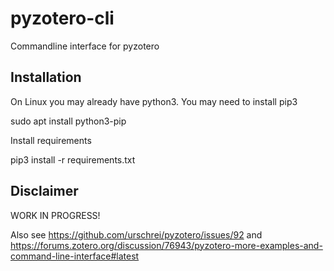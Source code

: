 # pyzotero-cli
Commandline interface for pyzotero

## Installation

On Linux you may already have python3. You may need to install pip3 

 sudo apt install python3-pip
 
Install requirements
 
 pip3 install -r requirements.txt


## Disclaimer

WORK IN PROGRESS!

Also see https://github.com/urschrei/pyzotero/issues/92 and https://forums.zotero.org/discussion/76943/pyzotero-more-examples-and-command-line-interface#latest
